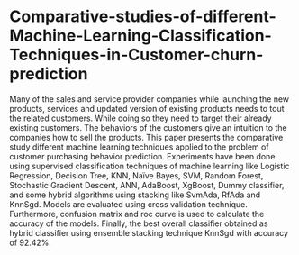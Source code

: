 # Comparative-studies-of-different-Machine-Learning-Classification-Techniques-in-Customer-churn-prediction

Many of the sales and service provider companies while launching the new products, services and updated version of existing products needs to tout the related customers. While doing so they need to target their already existing customers. The behaviors of the customers give an intuition to the companies how to sell the products. This paper presents the comparative study different machine learning techniques applied to the problem of customer purchasing behavior prediction. Experiments have been done using supervised classification techniques of machine learning like Logistic Regression, Decision Tree, KNN, Naïve Bayes,  SVM, Random Forest, Stochastic Gradient Descent, ANN, AdaBoost, XgBoost, Dummy classifier, and some hybrid algorithms using stacking like SvmAda, RfAda and KnnSgd. Models are evaluated using cross validation technique. Furthermore, confusion matrix and roc curve is used to calculate the accuracy of the models. Finally, the best overall classifier obtained as hybrid classifier using ensemble stacking technique KnnSgd with accuracy of 92.42%.
